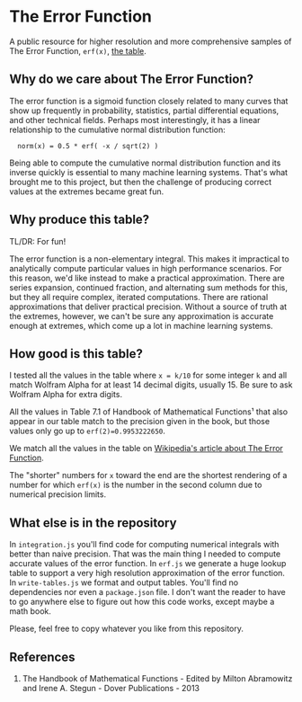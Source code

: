 # The Error Function

A public resource for higher resolution and more comprehensive samples of The Error Function, `erf(x)`, [the table](output/erf.md).

## Why do we care about The Error Function?

The error function is a sigmoid function closely related to many curves that show up frequently in probability, statistics, partial differential equations, and other technical fields. Perhaps most interestingly, it has a linear relationship to the cumulative normal distribution function:

```
  norm(x) = 0.5 * erf( -x / sqrt(2) )
```

Being able to compute the cumulative normal distribution function and its inverse quickly is essential to many machine learning systems. That's what brought me to this project, but then the challenge of producing correct values at the extremes became great fun.

## Why produce this table?

TL/DR: For fun!

The error function is a non-elementary integral. This makes it impractical to analytically compute particular values in high performance scenarios. For this reason, we'd like instead to make a practical approximation. There are series expansion, continued fraction, and alternating sum methods for this, but they all require complex, iterated computations. There are rational approximations that deliver practical precision. Without a source of truth at the extremes, however, we can't be sure any approximation is accurate enough at extremes, which come up a lot in machine learning systems. 

## How good is this table?

I tested all the values in the table where `x = k/10` for some integer `k` and all match Wolfram Alpha for at least 14 decimal digits, usually 15. Be sure to ask Wolfram Alpha for extra digits.

All the values in Table 7.1 of Handbook of Mathematical Functions¹ that also appear in our table match to the precision given in the book, but those values only go up to `erf(2)=0.9953222650`.

We match all the values in the table on [Wikipedia's article about The Error Function](https://en.wikipedia.org/wiki/Error_function#Table_of_values).

The "shorter" numbers for `x` toward the end are the shortest rendering of a number for which `erf(x)` is the number in the second column due to numerical precision limits.

## What else is in the repository

In `integration.js` you'll find code for computing numerical integrals with better than naive precision. That was the main thing I needed to compute accurate values of the error function. In `erf.js` we generate a huge lookup table to support a very high resolution approximation of the error function. In `write-tables.js` we format and output tables. You'll find no dependencies nor even a `package.json` file. I don't want the reader to have to go anywhere else to figure out how this code works, except maybe a math book.

Please, feel free to copy whatever you like from this repository.

## References

1. The Handbook of Mathematical Functions - Edited by Milton Abramowitz and Irene A. Stegun - Dover Publications - 2013
